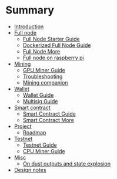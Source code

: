 # Summary

- [Introduction](./Introduction.md)
- [Full node]()
    - [Full Node Starter Guide](./Full-Node-Starter-Guide.md)
    - [Dockerized Full Node Guide](./Docker-Guide.md)
    - [Full Node More](./Full-Node-More.md)
    - [Full node on raspberry pi](./Full-node-on-raspberry-pi.md)
- [Mining]()
    - [GPU Miner Guide](./GPU-Miner-Guide.md)
    - [Troubleshooting](./Miner-Troubleshooting.md)
    - [Mining companion](./Mining-companion.md)
- [Wallet]()
    - [Wallet Guide](./Wallet-Guide.md)
    - [Multisig Guide](./Multisig-Guide.md)
- [Smart contract]()
    - [Smart Contract Guide](./Smart-Contract-Guide.md)
    - [Smart Contract More](./Smart-Contract-More.md)
- [Project]()
    - [Roadmap](./Roadmap.md)
- [Testnet]()
    - [Testnet Guide](./Testnet-Guide.md) 
    - [CPU Miner Guide](./CPU-Miner-Guide.md)
- [Misc]()
    - [On dust outputs and state explosion](./On-dust-outputs-and-state-explosion.md)
- [Design notes]()
